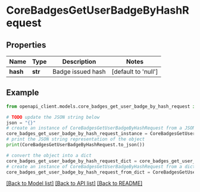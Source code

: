 # CoreBadgesGetUserBadgeByHashRequest


## Properties

Name | Type | Description | Notes
------------ | ------------- | ------------- | -------------
**hash** | **str** | Badge issued hash | [default to 'null']

## Example

```python
from openapi_client.models.core_badges_get_user_badge_by_hash_request import CoreBadgesGetUserBadgeByHashRequest

# TODO update the JSON string below
json = "{}"
# create an instance of CoreBadgesGetUserBadgeByHashRequest from a JSON string
core_badges_get_user_badge_by_hash_request_instance = CoreBadgesGetUserBadgeByHashRequest.from_json(json)
# print the JSON string representation of the object
print(CoreBadgesGetUserBadgeByHashRequest.to_json())

# convert the object into a dict
core_badges_get_user_badge_by_hash_request_dict = core_badges_get_user_badge_by_hash_request_instance.to_dict()
# create an instance of CoreBadgesGetUserBadgeByHashRequest from a dict
core_badges_get_user_badge_by_hash_request_from_dict = CoreBadgesGetUserBadgeByHashRequest.from_dict(core_badges_get_user_badge_by_hash_request_dict)
```
[[Back to Model list]](../README.md#documentation-for-models) [[Back to API list]](../README.md#documentation-for-api-endpoints) [[Back to README]](../README.md)


